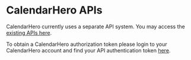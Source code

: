 # CalendarHero APIs

CalendarHero currently uses a separate API system. You may access the [existing APIs here](https://api.calendarhero.com/documentation).

To obtain a CalendarHero authorization token please login to your CalendarHero account and find your API authentication token [here](https://app.calendarhero.com/settings/user#API).
